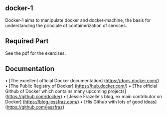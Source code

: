 ## docker-1

Docker-1 aims to manipulate docker and docker-machine, the basis for understanding the principle of containerization of services.

## Required Part

See the pdf for the exercises.

## Documentation

• [The excellent official Docker documentation] (https://docs.docker.com/)
• [The Public Registry of Docker] (https://hub.docker.com/)
• [The official Github of Docker which contains many upcoming projects] (https://github.com/docker)
• [Jessie Frazelle's blog, ex main contributor on Docker] (https://blog.jessfraz.com/)
• [His Github with lots of good ideas] (https://github.com/jessfraz)
